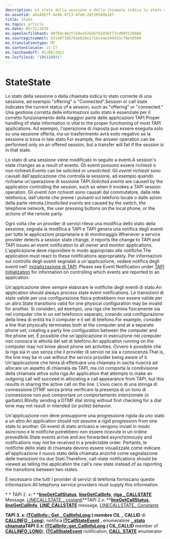 ```yaml
---
description: Lo stato della sessione o della chiamata indica lo stato corrente di una sessione, ad esempio &\# 0034; offerta&\# 0034; oppure &\# 0034; connected. &\# 0034; Una gestione corretta delle informazioni sullo stato è essenziale per il corretto funzionamento della maggior parte delle applicazioni TAPI.
ms.assetid: a6a49b77-4e9b-4f23-bfe6-26f26549b18f
title: State
ms.topic: article
ms.date: 05/31/2018
ms.openlocfilehash: 88fb9c482fcb9e432b5bfb5d36f77cd09f538086
ms.sourcegitcommit: 831e8f3db78ab820e1710cede244553c70e50500
ms.translationtype: MT
ms.contentlocale: it-IT
ms.lasthandoff: 01/08/2021
ms.locfileid: "106318931"
---
```

# <a name="state"></a><span data-ttu-id="fd776-103">State</span><span class="sxs-lookup"><span data-stu-id="fd776-103">State</span></span>

<span data-ttu-id="fd776-104">Lo stato della sessione o della chiamata indica lo stato corrente di una sessione, ad esempio "offering" o "Connected".</span><span class="sxs-lookup"><span data-stu-id="fd776-104">Session or call state indicates the current status of a session, such as "offering" or "connected."</span></span> <span data-ttu-id="fd776-105">Una gestione corretta delle informazioni sullo stato è essenziale per il corretto funzionamento della maggior parte delle applicazioni TAPI.</span><span class="sxs-lookup"><span data-stu-id="fd776-105">Proper handling of state information is vital to the proper functioning of most TAPI applications.</span></span> <span data-ttu-id="fd776-106">Ad esempio, l'operazione di risposta può essere eseguita solo su una sessione offerta, ma un trasferimento avrà esito negativo se la sessione si trova in tale stato.</span><span class="sxs-lookup"><span data-stu-id="fd776-106">For example, the answer operation can be performed only on an offered session, but a transfer will fail if the session is in that state.</span></span>

<span data-ttu-id="fd776-107">Lo stato di una sessione viene modificato in seguito a eventi.</span><span class="sxs-lookup"><span data-stu-id="fd776-107">A session's state changes as a result of events.</span></span> <span data-ttu-id="fd776-108">Gli eventi possono essere richiesti o non richiesti.</span><span class="sxs-lookup"><span data-stu-id="fd776-108">Events can be solicited or unsolicited.</span></span> <span data-ttu-id="fd776-109">Gli *eventi richiesti* sono causati dall'applicazione che controlla la sessione, ad esempio quando richiama un'operazione di sessione TAPI.</span><span class="sxs-lookup"><span data-stu-id="fd776-109">*Solicited events* are caused by the application controlling the session, such as when it invokes a TAPI session operation.</span></span> <span data-ttu-id="fd776-110">Gli *eventi non richiesti* sono causati dal commutatore, dalla rete telefonica, dall'utente che preme i pulsanti sul telefono locale o dalle azioni della parte remota.</span><span class="sxs-lookup"><span data-stu-id="fd776-110">*Unsolicited events* are caused by the switch, the telephone network, the user pressing buttons on the local phone, or the actions of the remote party.</span></span>

<span data-ttu-id="fd776-111">Ogni volta che un provider di servizi rileva una modifica dello stato della sessione, segnala la modifica a TAPI e TAPI genera una notifica degli eventi per tutte le applicazioni proprietarie e di monitoraggio.</span><span class="sxs-lookup"><span data-stu-id="fd776-111">Whenever a service provider detects a session state change, it reports the change to TAPI and TAPI issues an event notification to all owner and monitor applications.</span></span> <span data-ttu-id="fd776-112">L'applicazione deve rispondere in modo appropriato alle notifiche.</span><span class="sxs-lookup"><span data-stu-id="fd776-112">The application must react to these notifications appropriately.</span></span> <span data-ttu-id="fd776-113">Per informazioni sul controllo degli eventi segnalati a un'applicazione, vedere notifica degli eventi nell' [inizializzazione di TAPI](tapi-initialization.md) .</span><span class="sxs-lookup"><span data-stu-id="fd776-113">Please see Event Notification under [TAPI Initialization](tapi-initialization.md) for information on controlling which events are reported to an application.</span></span>

<span data-ttu-id="fd776-114">Un'applicazione deve sempre elaborare le notifiche degli eventi di stato.</span><span class="sxs-lookup"><span data-stu-id="fd776-114">An application should always process state event notifications.</span></span> <span data-ttu-id="fd776-115">Le transizioni di stato valide per una configurazione fisica potrebbero non essere valide per un altro.</span><span class="sxs-lookup"><span data-stu-id="fd776-115">State transitions valid for one physical configuration may be invalid for another.</span></span> <span data-ttu-id="fd776-116">Si consideri, ad esempio, una riga che termina fisicamente sia nel computer che in un set telefonico separato, creando una configurazione della linea di entità tra il computer e il set di telefono.</span><span class="sxs-lookup"><span data-stu-id="fd776-116">For example, consider a line that physically terminates both at the computer and at a separate phone set, creating a party line configuration between the computer and the phone set.</span></span> <span data-ttu-id="fd776-117">È possibile che un'applicazione in esecuzione nel computer non conosca le attività del set di telefono.</span><span class="sxs-lookup"><span data-stu-id="fd776-117">An application running on the computer may not know about phone set activities.</span></span> <span data-ttu-id="fd776-118">Ovvero è possibile che la riga sia in uso senza che il provider di servizi ne sia a conoscenza.</span><span class="sxs-lookup"><span data-stu-id="fd776-118">That is, the line may be in use without the service provider being aware of it.</span></span> <span data-ttu-id="fd776-119">Un'applicazione che tenta di effettuare una chiamata in uscita riuscirà ad allocare un aspetto di chiamata da TAPI, ma ciò comporta la condivisione della chiamata attiva sulla riga.</span><span class="sxs-lookup"><span data-stu-id="fd776-119">An application that attempts to make an outgoing call will succeed in allocating a call appearance from TAPI, but this results in sharing the active call on the line.</span></span> <span data-ttu-id="fd776-120">L'invio cieco di una stringa di connessione DTMF senza prima verificare la presenza di un tono di connessione non può comportare un comportamento intenzionale (o garbato).</span><span class="sxs-lookup"><span data-stu-id="fd776-120">Blindly sending a DTMF dial string without first checking for a dial tone may not result in intended (or polite) behavior.</span></span>

<span data-ttu-id="fd776-121">Un'applicazione non deve presupporre una progressione rigida da uno stato a un altro.</span><span class="sxs-lookup"><span data-stu-id="fd776-121">An application should not assume a rigid progression from one state to another.</span></span> <span data-ttu-id="fd776-122">Gli eventi di stato arrivano e vengono inviati in modo asincrono e le notifiche potrebbero non essere ricevute in un ordine prevedibile.</span><span class="sxs-lookup"><span data-stu-id="fd776-122">State events arrive and are forwarded asynchronously and notifications may not be received in a predictable order.</span></span> <span data-ttu-id="fd776-123">Pertanto, le notifiche dello stato di chiamata devono essere visualizzate come indicare all'applicazione il nuovo stato della chiamata anziché come segnalazione delle transizioni tra due Stati.</span><span class="sxs-lookup"><span data-stu-id="fd776-123">Therefore, call-state notifications should be viewed as telling the application the call's new state instead of as reporting the transitions between two states.</span></span>

<span data-ttu-id="fd776-124">È necessario che tutti i provider di servizi di telefonia forniscano queste informazioni.</span><span class="sxs-lookup"><span data-stu-id="fd776-124">All telephony service providers must supply this information.</span></span>

<span data-ttu-id="fd776-125">\* \* TAPI 2. x: \* \*[**lineGetCallStatus**](/windows/win32/api/tapi/nf-tapi-linegetcallstatus), [**lineGetCallInfo**](/windows/win32/api/tapi/nf-tapi-linegetcallinfo), [**riga \_ CALLSTATE**](./line-callstate.md) Message, [LINECALLSTATE \_ costanti](./linecallstate--constants.md)</span><span class="sxs-lookup"><span data-stu-id="fd776-125">\*\*TAPI 2.x:  \*\*[**lineGetCallStatus**](/windows/win32/api/tapi/nf-tapi-linegetcallstatus), [**lineGetCallInfo**](/windows/win32/api/tapi/nf-tapi-linegetcallinfo), [**LINE\_CALLSTATE**](./line-callstate.md) message, [LINECALLSTATE\_ Constants](./linecallstate--constants.md)</span></span>

<span data-ttu-id="fd776-126">**TAPI 3. x: **[**ITCallInfo:: Get \_ CallInfoLong**](/windows/desktop/api/tapi3if/nf-tapi3if-itcallinfo-get_callinfolong) (** membro CIL \_ CALLID** di [**CALLINFO \_ Long**](/windows/desktop/api/Tapi3if/ne-tapi3if-callinfo_long)), notifica [**ITCallStateEvent**](/windows/desktop/api/tapi3if/nn-tapi3if-itcallstateevent) , enumeratore [**\_ stato chiamata**](/windows/desktop/api/Tapi3if/ne-tapi3if-call_state)</span><span class="sxs-lookup"><span data-stu-id="fd776-126">**TAPI 3.x:  **[**ITCallInfo::get\_CallInfoLong**](/windows/desktop/api/tapi3if/nf-tapi3if-itcallinfo-get_callinfolong) (** CIL\_CALLID** member of [**CALLINFO\_LONG**](/windows/desktop/api/Tapi3if/ne-tapi3if-callinfo_long)), [**ITCallStateEvent**](/windows/desktop/api/tapi3if/nn-tapi3if-itcallstateevent) notification, [**CALL\_STATE**](/windows/desktop/api/Tapi3if/ne-tapi3if-call_state) enumerator</span></span>

 

 
